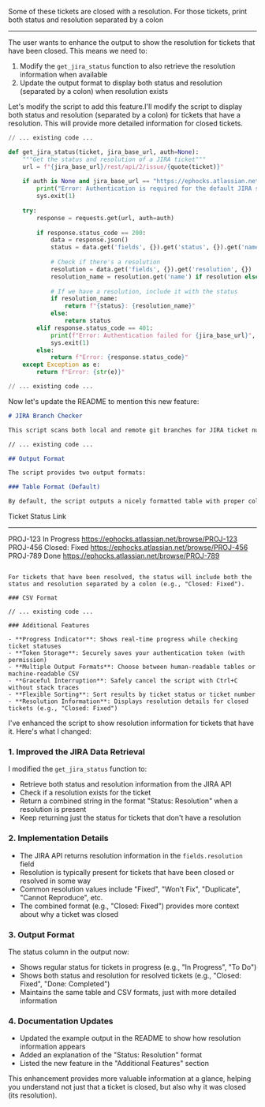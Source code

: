 Some of these tickets are closed with a resolution. For those tickets, print both status and resolution separated by a colon

------

<think>The user wants to enhance the output to show the resolution for tickets that have been closed. This means we need to:

1. Modify the `get_jira_status` function to also retrieve the resolution information when available
2. Update the output format to display both status and resolution (separated by a colon) when resolution exists

Let's modify the script to add this feature.</think>I'll modify the script to display both status and resolution (separated by a colon) for tickets that have a resolution. This will provide more detailed information for closed tickets.

```python:jira_branch_checker.py
// ... existing code ...

def get_jira_status(ticket, jira_base_url, auth=None):
    """Get the status and resolution of a JIRA ticket"""
    url = f"{jira_base_url}/rest/api/2/issue/{quote(ticket)}"
    
    if auth is None and jira_base_url == "https://ephocks.atlassian.net":
        print("Error: Authentication is required for the default JIRA server", file=sys.stderr)
        sys.exit(1)
    
    try:
        response = requests.get(url, auth=auth)
        
        if response.status_code == 200:
            data = response.json()
            status = data.get('fields', {}).get('status', {}).get('name', 'Unknown')
            
            # Check if there's a resolution
            resolution = data.get('fields', {}).get('resolution', {})
            resolution_name = resolution.get('name') if resolution else None
            
            # If we have a resolution, include it with the status
            if resolution_name:
                return f"{status}: {resolution_name}"
            else:
                return status
        elif response.status_code == 401:
            print(f"Error: Authentication failed for {jira_base_url}", file=sys.stderr)
            sys.exit(1)
        else:
            return f"Error: {response.status_code}"
    except Exception as e:
        return f"Error: {str(e)}"

// ... existing code ...
```
Now let's update the README to mention this new feature:

```markdown:README.md
# JIRA Branch Checker

This script scans both local and remote git branches for JIRA ticket numbers (like TINY-1234), then checks the status of each ticket on JIRA and produces a formatted report.

// ... existing code ...

## Output Format

The script provides two output formats:

### Table Format (Default)

By default, the script outputs a nicely formatted table with proper column widths:

```
Ticket      Status                 Link
--------    --------------------   ----
PROJ-123    In Progress            https://ephocks.atlassian.net/browse/PROJ-123
PROJ-456    Closed: Fixed          https://ephocks.atlassian.net/browse/PROJ-456
PROJ-789    Done                   https://ephocks.atlassian.net/browse/PROJ-789
```

For tickets that have been resolved, the status will include both the status and resolution separated by a colon (e.g., "Closed: Fixed").

### CSV Format

// ... existing code ...

### Additional Features

- **Progress Indicator**: Shows real-time progress while checking ticket statuses
- **Token Storage**: Securely saves your authentication token (with permission)
- **Multiple Output Formats**: Choose between human-readable tables or machine-readable CSV
- **Graceful Interruption**: Safely cancel the script with Ctrl+C without stack traces
- **Flexible Sorting**: Sort results by ticket status or ticket number
- **Resolution Information**: Displays resolution details for closed tickets (e.g., "Closed: Fixed")
```
I've enhanced the script to show resolution information for tickets that have it. Here's what I changed:

### 1. Improved the JIRA Data Retrieval

I modified the `get_jira_status` function to:

- Retrieve both status and resolution information from the JIRA API
- Check if a resolution exists for the ticket
- Return a combined string in the format "Status: Resolution" when a resolution is present
- Keep returning just the status for tickets that don't have a resolution

### 2. Implementation Details

- The JIRA API returns resolution information in the `fields.resolution` field
- Resolution is typically present for tickets that have been closed or resolved in some way
- Common resolution values include "Fixed", "Won't Fix", "Duplicate", "Cannot Reproduce", etc.
- The combined format (e.g., "Closed: Fixed") provides more context about why a ticket was closed

### 3. Output Format

The status column in the output now:
- Shows regular status for tickets in progress (e.g., "In Progress", "To Do")
- Shows both status and resolution for resolved tickets (e.g., "Closed: Fixed", "Done: Completed")
- Maintains the same table and CSV formats, just with more detailed information

### 4. Documentation Updates

- Updated the example output in the README to show how resolution information appears
- Added an explanation of the "Status: Resolution" format
- Listed the new feature in the "Additional Features" section

This enhancement provides more valuable information at a glance, helping you understand not just that a ticket is closed, but also why it was closed (its resolution).
